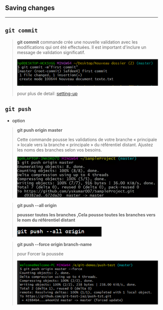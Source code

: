 ## Saving changes

---

## `git commit`

> **git commit** commande crée une nouvelle validation avec les modifications qui ont été effectuées. Il est important d'inclure un message de validation significatif.
>
> ![](m.png)
>
> pour plus de detail :[setting-up](setting-up)

## `git push`

- option

> **git push origin master**
>
> Cette commande pousse les validations de votre branche « principale » locale vers la branche « principale » du référentiel distant. Ajustez les noms des branches selon vos besoins.
>
> ![2](push.png)

> **git push --all origin**
>
> **pousser toutes les branches ,Cela pousse toutes les branches vers le nom du référentiel distant**
>
> ![](pu.png)

> **git push --force origin branch-name**
>
> pour Forcer la poussée
>
> ![](force.png)
